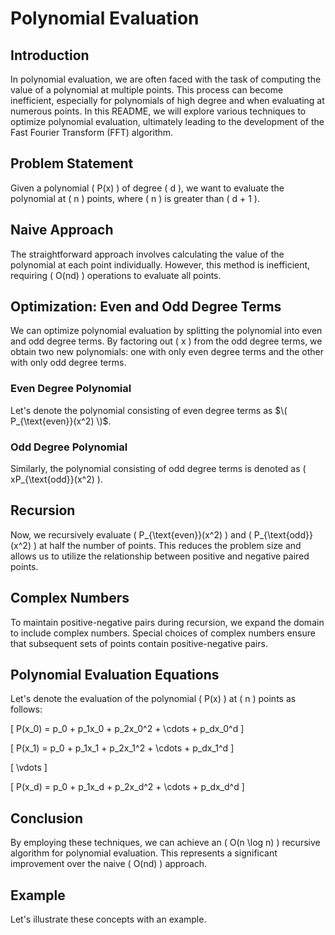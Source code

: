 # Polynomial Evaluation

## Introduction
In polynomial evaluation, we are often faced with the task of computing the value of a polynomial at multiple points. This process can become inefficient, especially for polynomials of high degree and when evaluating at numerous points. In this README, we will explore various techniques to optimize polynomial evaluation, ultimately leading to the development of the Fast Fourier Transform (FFT) algorithm.

## Problem Statement
Given a polynomial \( P(x) \) of degree \( d \), we want to evaluate the polynomial at \( n \) points, where \( n \) is greater than \( d + 1 \).

## Naive Approach
The straightforward approach involves calculating the value of the polynomial at each point individually. However, this method is inefficient, requiring \( O(nd) \) operations to evaluate all points.

## Optimization: Even and Odd Degree Terms
We can optimize polynomial evaluation by splitting the polynomial into even and odd degree terms. By factoring out \( x \) from the odd degree terms, we obtain two new polynomials: one with only even degree terms and the other with only odd degree terms.

### Even Degree Polynomial
Let's denote the polynomial consisting of even degree terms as $\( P_{\text{even}}(x^2) \)$.

### Odd Degree Polynomial
Similarly, the polynomial consisting of odd degree terms is denoted as \( xP_{\text{odd}}(x^2) \).

## Recursion
Now, we recursively evaluate \( P_{\text{even}}(x^2) \) and \( P_{\text{odd}}(x^2) \) at half the number of points. This reduces the problem size and allows us to utilize the relationship between positive and negative paired points.

## Complex Numbers
To maintain positive-negative pairs during recursion, we expand the domain to include complex numbers. Special choices of complex numbers ensure that subsequent sets of points contain positive-negative pairs.

## Polynomial Evaluation Equations
Let's denote the evaluation of the polynomial \( P(x) \) at \( n \) points as follows:

\[ P(x_0) = p_0 + p_1x_0 + p_2x_0^2 + \cdots + p_dx_0^d \]

\[ P(x_1) = p_0 + p_1x_1 + p_2x_1^2 + \cdots + p_dx_1^d \]

\[ \vdots \]

\[ P(x_d) = p_0 + p_1x_d + p_2x_d^2 + \cdots + p_dx_d^d \]

## Conclusion
By employing these techniques, we can achieve an \( O(n \log n) \) recursive algorithm for polynomial evaluation. This represents a significant improvement over the naive \( O(nd) \) approach.

## Example
Let's illustrate these concepts with an example.
